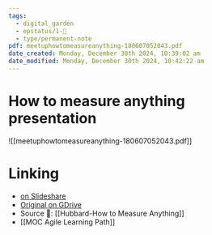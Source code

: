 ```yaml
---
tags:
  - digital_garden
  - epstatus/1-🌱
  - type/permanent-note
pdf: meetuphowtomeasureanything-180607052043.pdf
date_created: Monday, December 30th 2024, 10:39:02 am
date_modified: Monday, December 30th 2024, 10:42:22 am
---
```

# How to measure anything presentation

![[meetuphowtomeasureanything-180607052043.pdf]]
# Linking
- [on Slideshare](https://www.slideshare.net/slideshow/how-to-measure-anything-meetup-06062018/101070541)
- [Original on GDrive](https://docs.google.com/presentation/d/1mAmdA-Ip6JdP6STw4G_EkUymPai78zYAUBDLrv5lGpM/edit?usp=sharing)
- Source 📖: [[Hubbard-How to Measure Anything]]
- [[MOC Agile Learning Path]]

